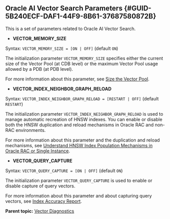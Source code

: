 ## Oracle AI Vector Search Parameters {#GUID-5B240ECF-DAF1-44F9-8B61-37687580872B}

This is a set of parameters related to Oracle AI Vector Search.

  * **VECTOR_MEMORY_SIZE**

Syntax: `VECTOR_MEMORY_SIZE = [ON | OFF]` (default `ON`) 

The initialization parameter `VECTOR_MEMORY_SIZE` specifies either the current size of the Vector Pool (at CDB level) or the maximum Vector Pool usage allowed by a PDB (at PDB level). 

For more information about this parameter, see [Size the Vector Pool](size-vector-pool.md#GUID-1815E227-56C9-4E62-977F-0FDA282C9D83). 

  * **VECTOR_INDEX_NEIGHBOR_GRAPH_RELOAD**

Syntax: `VECTOR_INDEX_NEIGHBOR_GRAPH_RELOAD = [RESTART | OFF]` (default `RESTART`) 

The initialization parameter `VECTOR_INDEX_NEIGHBOR_GRAPH_RELOAD` is used to manage automatic recreation of HNSW indexes. You can enable or disable both the HNSW duplication and reload mechanisms in Oracle RAC and non-RAC environments. 

For more information about this parameter and the duplication and reload mechanisms, see [Understand HNSW Index Population Mechanisms in Oracle RAC or Single Instance](understand-hnsw-index-population-mechanisms-oracle-rac-and-single-instance.md#GUID-8604A7A5-3C96-4B55-85BC-BCF44562BDBB). 

  * **VECTOR_QUERY_CAPTURE**

Syntax: `VECTOR_QUERY_CAPTURE = [ON | OFF]` (default `ON`) 

The initialization parameter `VECTOR_QUERY_CAPTURE` is used to enable or disable capture of query vectors. 

For more information about this parameter and about capturing query vectors, see [Index Accuracy Report](index-accuracy-report.md#GUID-A084929C-7A04-4764-9E5B-1204E0844CAF). 




**Parent topic:** [Vector Diagnostics](vector-diagnostics-node.md)
